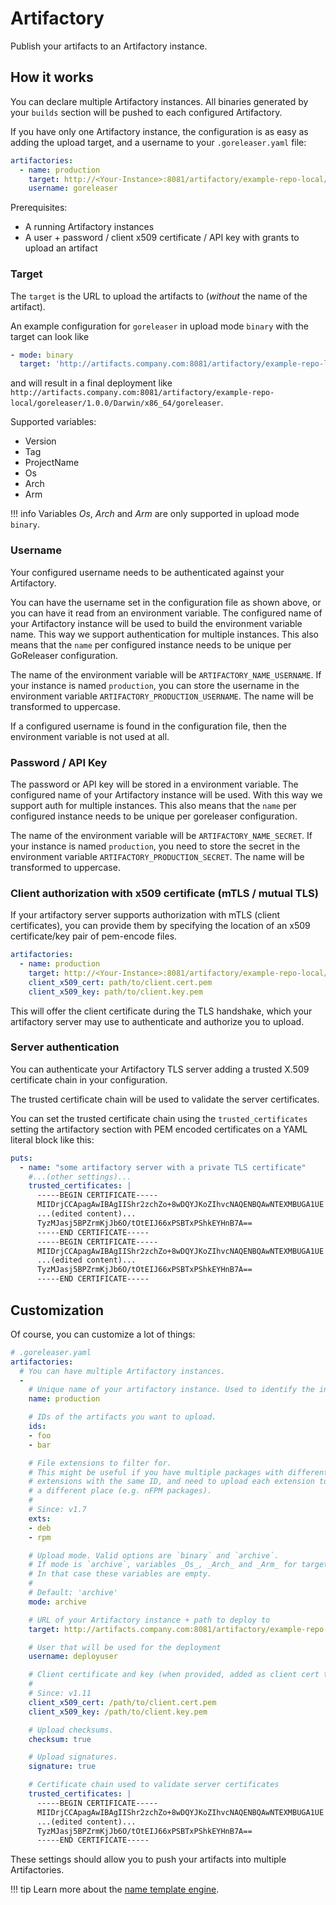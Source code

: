 # Artifactory

Publish your artifacts to an Artifactory instance.

## How it works

You can declare multiple Artifactory instances.
All binaries generated by your `builds` section will be pushed to
each configured Artifactory.

If you have only one Artifactory instance,
the configuration is as easy as adding the
upload target, and a username to your `.goreleaser.yaml` file:

```yaml
artifactories:
  - name: production
    target: http://<Your-Instance>:8081/artifactory/example-repo-local/{{ .ProjectName }}/{{ .Version }}/
    username: goreleaser
```

Prerequisites:

- A running Artifactory instances
- A user + password / client x509 certificate / API key with grants to upload an artifact

### Target

The `target` is the URL to upload the artifacts to (_without_ the name of the artifact).

An example configuration for `goreleaser` in upload mode `binary` with the target can look like

```yaml
- mode: binary
  target: 'http://artifacts.company.com:8081/artifactory/example-repo-local/{{ .ProjectName }}/{{ .Version }}/{{ .Os }}/{{ .Arch }}{{ if .Arm }}{{ .Arm }}{{ end }}'
```

and will result in a final deployment like `http://artifacts.company.com:8081/artifactory/example-repo-local/goreleaser/1.0.0/Darwin/x86_64/goreleaser`.

Supported variables:

- Version
- Tag
- ProjectName
- Os
- Arch
- Arm

!!! info
    Variables _Os_, _Arch_ and _Arm_ are only supported in upload mode `binary`.

### Username

Your configured username needs to be authenticated against your Artifactory.

You can have the username set in the configuration file as shown above, or you
can have it read from an environment variable. The configured name of your
Artifactory instance will be used to build the environment variable name. This
way we support authentication for multiple instances. This also means that the
`name` per configured instance needs to be unique per GoReleaser configuration.

The name of the environment variable will be `ARTIFACTORY_NAME_USERNAME`.
If your instance is named `production`, you can store the username in the
environment variable `ARTIFACTORY_PRODUCTION_USERNAME`.
The name will be transformed to uppercase.

If a configured username is found in the configuration file, then the
environment variable is not used at all.

### Password / API Key

The password or API key will be stored in a environment variable.
The configured name of your Artifactory instance will be used.
With this way we support auth for multiple instances.
This also means that the `name` per configured instance needs to be unique
per goreleaser configuration.

The name of the environment variable will be `ARTIFACTORY_NAME_SECRET`.
If your instance is named `production`, you need to store the secret in the
environment variable `ARTIFACTORY_PRODUCTION_SECRET`.
The name will be transformed to uppercase.

### Client authorization with x509 certificate (mTLS / mutual TLS)

If your artifactory server supports authorization with mTLS (client certificates), you can provide them by specifying
the location of an x509 certificate/key pair of pem-encode files.

```yaml
artifactories:
  - name: production
    target: http://<Your-Instance>:8081/artifactory/example-repo-local/{{ .ProjectName }}/{{ .Version }}/
    client_x509_cert: path/to/client.cert.pem
    client_x509_key: path/to/client.key.pem
```

This will offer the client certificate during the TLS handshake, which your artifactory server may use to authenticate
and authorize you to upload.

### Server authentication

You can authenticate your Artifactory TLS server adding a trusted X.509
certificate chain in your configuration.

The trusted certificate chain will be used to validate the server certificates.

You can set the trusted certificate chain using the `trusted_certificates`
setting the artifactory section with PEM encoded certificates on a YAML literal
block like this:

```yaml
puts:
  - name: "some artifactory server with a private TLS certificate"
    #...(other settings)...
    trusted_certificates: |
      -----BEGIN CERTIFICATE-----
      MIIDrjCCApagAwIBAgIIShr2zchZo+8wDQYJKoZIhvcNAQENBQAwNTEXMBUGA1UE
      ...(edited content)...
      TyzMJasj5BPZrmKjJb6O/tOtEIJ66xPSBTxPShkEYHnB7A==
      -----END CERTIFICATE-----
      -----BEGIN CERTIFICATE-----
      MIIDrjCCApagAwIBAgIIShr2zchZo+8wDQYJKoZIhvcNAQENBQAwNTEXMBUGA1UE
      ...(edited content)...
      TyzMJasj5BPZrmKjJb6O/tOtEIJ66xPSBTxPShkEYHnB7A==
      -----END CERTIFICATE-----
```

## Customization

Of course, you can customize a lot of things:

```yaml
# .goreleaser.yaml
artifactories:
  # You can have multiple Artifactory instances.
  -
    # Unique name of your artifactory instance. Used to identify the instance
    name: production

    # IDs of the artifacts you want to upload.
    ids:
    - foo
    - bar

    # File extensions to filter for.
    # This might be useful if you have multiple packages with different
    # extensions with the same ID, and need to upload each extension to
    # a different place (e.g. nFPM packages).
    #
    # Since: v1.7
    exts:
    - deb
    - rpm

    # Upload mode. Valid options are `binary` and `archive`.
    # If mode is `archive`, variables _Os_, _Arch_ and _Arm_ for target name are not supported.
    # In that case these variables are empty.
    #
    # Default: 'archive'
    mode: archive

    # URL of your Artifactory instance + path to deploy to
    target: http://artifacts.company.com:8081/artifactory/example-repo-local/{{ .ProjectName }}/{{ .Version }}/

    # User that will be used for the deployment
    username: deployuser

    # Client certificate and key (when provided, added as client cert to TLS connections)
    #
    # Since: v1.11
    client_x509_cert: /path/to/client.cert.pem
    client_x509_key: /path/to/client.key.pem

    # Upload checksums.
    checksum: true

    # Upload signatures.
    signature: true

    # Certificate chain used to validate server certificates
    trusted_certificates: |
      -----BEGIN CERTIFICATE-----
      MIIDrjCCApagAwIBAgIIShr2zchZo+8wDQYJKoZIhvcNAQENBQAwNTEXMBUGA1UE
      ...(edited content)...
      TyzMJasj5BPZrmKjJb6O/tOtEIJ66xPSBTxPShkEYHnB7A==
      -----END CERTIFICATE-----
```

These settings should allow you to push your artifacts into multiple Artifactories.

!!! tip
    Learn more about the [name template engine](/customization/templates/).

